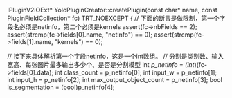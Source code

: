 IPluginV2IOExt* YoloPluginCreator::createPlugin(const char* name, const PluginFieldCollection* fc) TRT_NOEXCEPT {
  // 下面的断言是做限制，第一个字段名必须是netinfo，第二个必须是kernels
  assert(fc->nbFields == 2);
  assert(strcmp(fc->fields[0].name, "netinfo") == 0);
  assert(strcmp(fc->fields[1].name, "kernels") == 0);

  // 接下来具体解析第一个字段netinfo，这是一个int数组。
  // 分别是类别数、输入宽高、每张图片最多输出多少个、是否是分割模型
  int *p_netinfo = (int*)(fc->fields[0].data);
  int class_count = p_netinfo[0];
  int input_w = p_netinfo[1];
  int input_h = p_netinfo[2];
  int max_output_object_count = p_netinfo[3];
  bool is_segmentation = (bool)p_netinfo[4];
